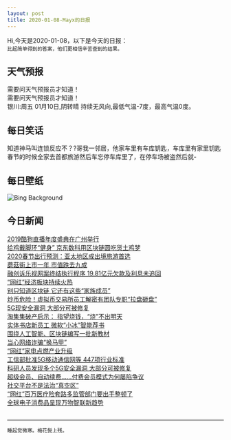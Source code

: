 ```yaml
---
layout: post
title: 2020-01-08-Mayx的日报
---
```


Hi,今天是2020-01-08，以下是今天的日报：<br><small>
比起简单得到的答案，他们更相信辛苦查到的结果。</small><!--more-->
## 天气预报
需要问天气预报员才知道！<br>需要问天气预报员才知道！<br>银川:周五 01月10日,阴转晴 持续无风向,最低气温-7度，最高气温0度。
## 每日笑话
知道神马叫连锁反应不？?哥我一邻居，他家车里有车库钥匙，车库里有家里钥匙春节的时候全家去首都旅游然后车忘停车库里了，在停车场被盗然后就-
## 每日壁纸
![Bing Background](https://cn.bing.com/th?id=OHR.GalileoMoons_EN-US8600491138_1920x1080.jpg&rf=LaDigue_1920x1080.jpg&pid=hp "Jupiter and its moons Io, Europa, Ganymede, and Callisto (© Branko Šimunek/Alamy)")
## 今日新闻

[2019酷狗直播年度盛典在广州举行](http://it.people.com.cn/n1/2020/0106/c1009-31536552.html)   
[给鸡戴脚环“健身” 京东数科用区块链圆吃货土鸡梦](http://it.people.com.cn/n1/2020/0108/c1009-31539537.html)   
[2020春节出行预测：亚太地区成出境旅游首选](http://it.people.com.cn/n1/2020/0108/c1009-31539227.html)   
[蘑菇街上市一年 市值跌去九成](http://it.people.com.cn/n1/2020/0108/c1009-31539269.html)   
[融创诉乐视网案终结执行程序 19.81亿元欠款及利息未追回](http://it.people.com.cn/n1/2020/0108/c1009-31539276.html)   
[“网红”经济板块持续火热](http://it.people.com.cn/n1/2020/0108/c1009-31539314.html)   
[别只知道区块链 它还有这些“家族成员”](http://it.people.com.cn/n1/2020/0108/c1009-31538898.html)   
[炒币危险！虚拟币交易所员工解密有团队专职“拉盘砸盘”](http://it.people.com.cn/n1/2020/0108/c1009-31539206.html)   
[5G现安全漏洞 大部分可被修复](http://it.people.com.cn/n1/2020/0108/c1009-31538914.html)   
[淘集集破产启示： 指望烧钱，“烧”不出明天](http://it.people.com.cn/n1/2020/0108/c1009-31538910.html)   
[实体书店新员工 微软“小冰”智能荐书](http://it.people.com.cn/n1/2020/0108/c1009-31538941.html)   
[围绕人工智能、区块链编写一批新教材](http://it.people.com.cn/n1/2020/0108/c1009-31538917.html)   
[当心网络诈骗“换马甲”](http://it.people.com.cn/n1/2020/0108/c1009-31539029.html)   
[“网红”家电点燃产业升级](http://it.people.com.cn/n1/2020/0108/c1009-31539025.html)   
[工信部批准5G移动通信网等 447项行业标准](http://it.people.com.cn/n1/2020/0108/c1009-31539078.html)   
[科研人员发现多个5G安全漏洞 大部分可被修复](http://it.people.com.cn/n1/2020/0108/c1009-31539064.html)   
[超级会员、自动续费……付费会员模式为何屡陷争议](http://it.people.com.cn/n1/2020/0108/c1009-31539060.html)   
[社交平台不是法治“真空区”](http://it.people.com.cn/n1/2020/0108/c1009-31539030.html)   
[“网红”百万医疗险套路多监管部门要出手整顿了](http://it.people.com.cn/n1/2020/0108/c1009-31539097.html)   
[全球电子消费品呈现万物智联新趋势](http://it.people.com.cn/n1/2020/0108/c1009-31539106.html)   
<br />

***

<small>睡起觉微寒。梅花鬓上残。</small>
